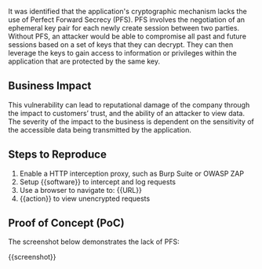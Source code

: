 It was identified that the application's cryptographic mechanism lacks the use of Perfect Forward Secrecy (PFS). PFS involves the negotiation of an ephemeral key pair for each newly create session between two parties. Without PFS, an attacker would be able to compromise all past and future sessions based on a set of keys that they can decrypt. They can then leverage the keys to gain access to information or privileges within the application that are protected by the same key.

## Business Impact

This vulnerability can lead to reputational damage of the company through the impact to customers’ trust, and the ability of an attacker to view data. The severity of the impact to the business is dependent on the sensitivity of the accessible data being transmitted by the application.

## Steps to Reproduce

1. Enable a HTTP interception proxy, such as Burp Suite or OWASP ZAP
1. Setup {{software}} to intercept and log requests
1. Use a browser to navigate to: {{URL}}
1. {{action}} to view unencrypted requests

## Proof of Concept (PoC)

The screenshot below demonstrates the lack of PFS:

{{screenshot}}
